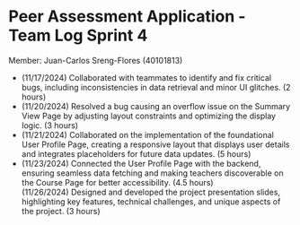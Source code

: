 # Peer Assessment Application \- Team Log Sprint 4

Member: Juan-Carlos Sreng-Flores (40101813)

- (11/17/2024) Collaborated with teammates to identify and fix critical bugs, including inconsistencies in data retrieval and minor UI glitches. (2 hours)  
- (11/20/2024) Resolved a bug causing an overflow issue on the Summary View Page by adjusting layout constraints and optimizing the display logic. (3 hours)  
- (11/21/2024) Collaborated on the implementation of the foundational User Profile Page, creating a responsive layout that displays user details and integrates placeholders for future data updates. (5 hours)  
- (11/23/2024) Connected the User Profile Page with the backend, ensuring seamless data fetching and making teachers discoverable on the Course Page for better accessibility. (4.5 hours)  
  (11/26/2024) Designed and developed the project presentation slides, highlighting key features, technical challenges, and unique aspects of the project. (3 hours)

